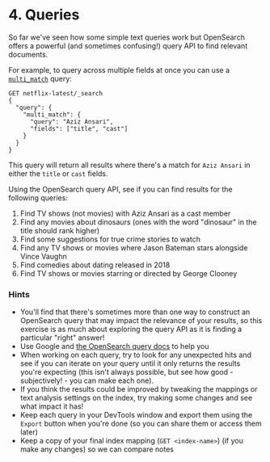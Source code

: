 # 4. Queries

So far we've seen how some simple text queries work but OpenSearch offers a powerful (and sometimes confusing!) query API to find relevant documents.

For example, to query across multiple fields at once you can use a [`multi_match`](https://opensearch.org/docs/latest/query-dsl/full-text/multi-match) query:

```
GET netflix-latest/_search
{
  "query": {
    "multi_match": {
      "query": "Aziz Ansari",
      "fields": ["title", "cast"]
    }
  }
}
```

This query will return all results where there's a match for `Aziz Ansari` in either the `title` or `cast` fields.

Using the OpenSearch query API, see if you can find results for the following queries:

1. Find TV shows (not movies) with Aziz Ansari as a cast member
2. Find any movies about dinosaurs (ones with the word "dinosaur" in the title should rank higher)
3. Find some suggestions for true crime stories to watch
4. Find any TV shows or movies where Jason Bateman stars alongside Vince Vaughn
5. Find comedies about dating released in 2018
6. Find TV shows or movies starring or directed by George Clooney

### Hints 
* You'll find that there's sometimes more than one way to construct an OpenSearch query that may impact the relevance of your results, so this exercise is as much about exploring the query API as it is finding a particular "right" answer!
* Use Google and [the OpenSearch query docs](https://opensearch.org/docs/latest/query-dsl/) to help you
* When working on each query, try to look for any unexpected hits and see if you can iterate on your query until it only returns the results you're expecting (this isn't always possible, but see how good - subjectively! - you can make each one).
* If you think the results could be improved by tweaking the mappings or text analysis settings on the index, try making some changes and see what impact it has!
* Keep each query in your DevTools window and export them using the `Export` button when you're done (so you can share them or access them later)
* Keep a copy of your final index mapping (`GET <index-name>`) (if you make any changes) so we can compare notes